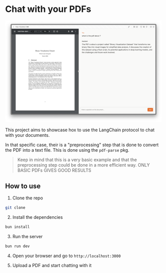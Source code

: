 # Chat with your PDFs

![Chat with your PDFs](./assets/as.png)

This project aims to showcase hox to use the LangChain protocol to chat with your documents.

In that specific case, their is a "preprocessing" step that is done to convert the PDF into a text file. This is done using the `pdf-parse` pkg.

> Keep in mind that this is a very basic example and that the preprocessing step could be done in a more efficient way.
> ONLY BASIC PDFs GIVES GOOD RESULTS

## How to use

1. Clone the repo

```bash
git clone
```

2. Install the dependencies

```bash
bun install
```

3. Run the server

```bash
bun run dev
```

4. Open your browser and go to `http://localhost:3000`

5. Upload a PDF and start chatting with it

